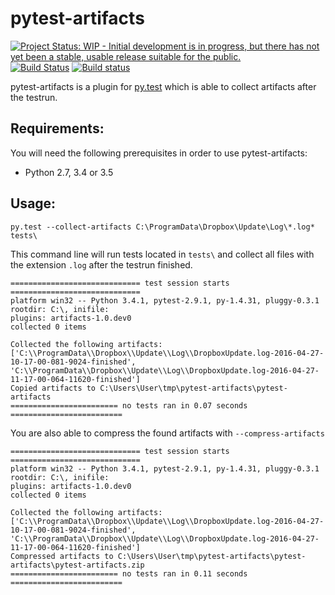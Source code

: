 # pytest-artifacts
[![Project Status: WIP - Initial development is in progress, but there has not yet been a stable, usable release suitable for the public.](http://www.repostatus.org/badges/latest/wip.svg)](http://www.repostatus.org/#wip)
[![Build Status](https://travis-ci.org/robertobernabe/pytest-artifacts.svg?branch=master)](https://travis-ci.org/robertobernabe/pytest-artifacts)
[![Build status](https://ci.appveyor.com/api/projects/status/u39nq236gl0xl9pf?svg=true)](https://ci.appveyor.com/project/robertobernabe/pytest-artifacts)

pytest-artifacts is a plugin for [py.test](https://pytest.org) which is able to collect artifacts after the testrun.


## Requirements:

You will need the following prerequisites in order to use pytest-artifacts:

- Python 2.7, 3.4 or 3.5


## Usage:

    py.test --collect-artifacts C:\ProgramData\Dropbox\Update\Log\*.log* tests\
    
This command line will run tests located in `tests\` and collect all files with the extension `.log` after the testrun finished.
  
 
     
    ============================= test session starts =============================
    platform win32 -- Python 3.4.1, pytest-2.9.1, py-1.4.31, pluggy-0.3.1
    rootdir: C:\, inifile:
    plugins: artifacts-1.0.dev0
    collected 0 items
    
    Collected the following artifacts: ['C:\\ProgramData\\Dropbox\\Update\\Log\\DropboxUpdate.log-2016-04-27-10-17-00-081-9024-finished', 'C:\\ProgramData\\Dropbox\\Update\\Log\\DropboxUpdate.log-2016-04-27-11-17-00-064-11620-finished']
    Copied artifacts to C:\Users\User\tmp\pytest-artifacts\pytest-artifacts
    ======================== no tests ran in 0.07 seconds =========================


You are also able to compress the found artifacts with `--compress-artifacts`
        
    

    ============================= test session starts =============================
    platform win32 -- Python 3.4.1, pytest-2.9.1, py-1.4.31, pluggy-0.3.1
    rootdir: C:\, inifile:
    plugins: artifacts-1.0.dev0
    collected 0 items
    
    Collected the following artifacts: ['C:\\ProgramData\\Dropbox\\Update\\Log\\DropboxUpdate.log-2016-04-27-10-17-00-081-9024-finished', 'C:\\ProgramData\\Dropbox\\Update\\Log\\DropboxUpdate.log-2016-04-27-11-17-00-064-11620-finished']
    Compressed artifacts to C:\Users\User\tmp\pytest-artifacts\pytest-artifacts\pytest-artifacts.zip
    ======================== no tests ran in 0.11 seconds =========================